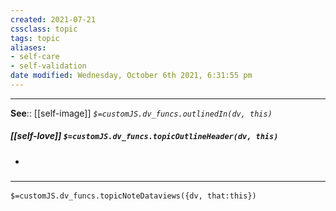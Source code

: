 ```yaml
---
created: 2021-07-21
cssclass: topic
tags: topic
aliases:
- self-care
- self-validation
date modified: Wednesday, October 6th 2021, 6:31:55 pm
---
```


---

**See**:: [[self-image]]
*`$=customJS.dv_funcs.outlinedIn(dv, this)`*


##### [[self-love]] `$=customJS.dv_funcs.topicOutlineHeader(dv, this)`

-

### <hr class="dataviews"/>

`$=customJS.dv_funcs.topicNoteDataviews({dv, that:this})`

